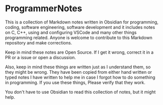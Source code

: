 # ProgrammerNotes

This is a collection of Markdown notes written in Obsidian for programming, coding, software engineering, software development and it includes notes on C, C++, using and configuring VSCode and many other things programming related. Anyone is welcome to contribute to this Markdown repository and make corrections.

Keep in mind these notes are Open Source.  If I get it wrong, correct it in a PR or a issue or open a discussion.

Also, keep in mind these things are written just as I understand them, so they might be wrong.  They have been copied from either hand written or typed notes I have written to help me in case I forgot how to do something in programming.  If you use these things, Please verify that they work.

You don't have to use Obsidian to read this collection of notes, but it might help.
